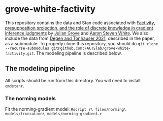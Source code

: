 # grove-white-factivity

This repository contains the data and Stan code associated with [Factivity, presupposition projection, and the role of discrete knowledge in gradient inference judgments](https://ling.auf.net/lingbuzz/007450) by [Julian Grove](https://juliangrove.github.io/) and [Aaron Steven White](http://aaronstevenwhite.io/).
We also include the data from [Degen and Tonhauser 2021](https://direct.mit.edu/opmi/article/doi/10.1162/opmi_a_00042/106927/Prior-Beliefs-Modulate-Projection), described in the paper, as a submodule.
To properly clone this repository, you should do `git clone --recurse-submodules git@github.com:FACTSlab/grove-white-factivity.git`.
The modeling pipeline is described below.

## The modeling pipeline

All scripts should be run from this directory.
You will need to install `cmdstanr`.

### The norming models

Fit the norming-gradient model:
```Rscript r\ files/norming\ models/truncation\ models/norming-gradient.r```

